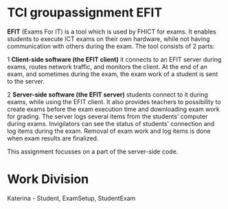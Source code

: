 # TCI groupassignment EFIT

**EFIT** (Exams For IT) is a tool which is used by FHICT for exams. It enables students to execute ICT exams on their own hardware, while not having communication with others during the exam.
The tool consists of 2 parts:

1 **Client-side software (the EFIT client)** it connects to an EFIT server during exams, routes network traffic, and monitors the client. At the end of an exam, and sometimes during the exam, the exam work of a student is sent to the server.

2 **Server-side software (the EFIT server)** students connect to it during exams, while using the EFIT client. It also provides teachers to possibility to create exams before the exam execution time and downloading exam work for grading. The server logs several items from the students’ computer during exams. Invigilators can see the status of students’ connection and log items during the exam. Removal of exam work and log items is done when exam results are finalized.

This assignment focusses on a part of the server-side code.

# Work Division

Katerina - Student, ExamSetup, StudentExam
